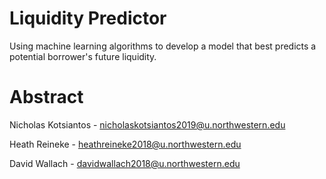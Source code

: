 # Liquidity Predictor

Using machine learning algorithms to develop a model that best predicts a potential borrower's future 
liquidity.

# Abstract

Nicholas Kotsiantos - nicholaskotsiantos2019@u.northwestern.edu

Heath Reineke - heathreineke2018@u.northwestern.edu

David Wallach - davidwallach2018@u.northwestern.edu



